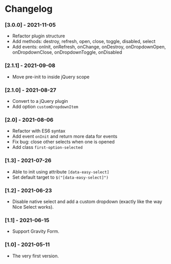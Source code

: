 # Changelog

### [3.0.0] - 2021-11-05

- Refactor plugin structure
- Add methods: destroy, refresh, open, close, toggle, disabled, select
- Add events: onInit, onRefresh, onChange, onDestroy, onDropdownOpen, onDropdownClose, onDropdownToggle, onDisabled

### [2.1.1] - 2021-09-08

- Move pre-init to inside jQuery scope

### [2.1.0] - 2021-08-27

- Convert to a jQuery plugin
- Add option `customDropdownItem`

### [2.0] - 2021-08-06

- Refactor with ES6 syntax
- Add event `onInit` and return more data for events
- Fix bug: close other selects when one is opened
- Add class `first-option-selected`

### [1.3] - 2021-07-26

- Able to init using attribute `[data-easy-select]`
- Set default target to `$("[data-easy-select]")`

### [1.2] - 2021-06-23

- Disable native select and add a custom dropdown (exactly like the way Nice Select works).

### [1.1] - 2021-06-15

- Support Gravity Form.

### [1.0] - 2021-05-11

- The very first version.